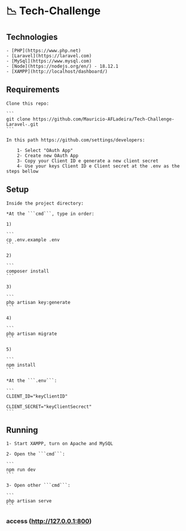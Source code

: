 # :chart_with_downwards_trend: Tech-Challenge

## Technologies
    - [PHP](https://www.php.net)
    - [Laravel](https://laravel.com)
    - [MySql](https://www.mysql.com)
    - [Node](https://nodejs.org/en/) - 18.12.1
    - [XAMPP](http://localhost/dashboard/)

## Requirements
    
    Clone this repo:

    ```
    git clone https://github.com/Mauricio-AFLadeira/Tech-Challenge-Laravel-.git
    ```

    In this path https://github.com/settings/developers:

        1- Select "OAuth App"
        2- Create new OAuth App
        3- Copy your Client ID e generate a new client secret
        4- Use your keys Client ID e Client secret at the .env as the steps bellow

## Setup

    Inside the project directory:

    *At the ```cmd```, type in order:

    1)

    ```
    cp .env.example .env
    ```

    2)

    ```
    composer install
    ```

    3)

    ```
    php artisan key:generate
    ```

    4)

    ```
    php artisan migrate
    ```
    
    5)

    ```
    npm install
    ```

    *At the ```.env```:

    ```
    CLIENT_ID="keyClientID"

    CLIENT_SECRET="keyClientSecrect"
    ```

## Running

    1- Start XAMPP, turn on Apache and MySQL

    2- Open the ```cmd```:

    ```
    npm run dev
    ```

    3- Open other ```cmd```:

    ```
    php artisan serve
    ```

### access (http://127.0.0.1:800)